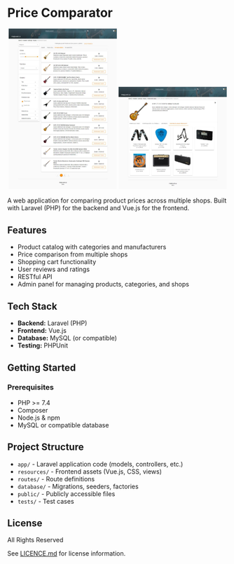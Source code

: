 # Price Comparator

<p align="center">
  <img src="/screenshot.jpg" alt="Price comparator" width="49%"/>
  <img src="/screenshot2.jpg" alt="Price comparator" width="49%"/>
</p>

A web application for comparing product prices across multiple shops. Built with Laravel (PHP) for the backend and Vue.js for the frontend.

## Features

-   Product catalog with categories and manufacturers
-   Price comparison from multiple shops
-   Shopping cart functionality
-   User reviews and ratings
-   RESTful API
-   Admin panel for managing products, categories, and shops

## Tech Stack

-   **Backend:** Laravel (PHP)
-   **Frontend:** Vue.js
-   **Database:** MySQL (or compatible)
-   **Testing:** PHPUnit

## Getting Started

### Prerequisites

-   PHP >= 7.4
-   Composer
-   Node.js & npm
-   MySQL or compatible database

## Project Structure

-   `app/` - Laravel application code (models, controllers, etc.)
-   `resources/` - Frontend assets (Vue.js, CSS, views)
-   `routes/` - Route definitions
-   `database/` - Migrations, seeders, factories
-   `public/` - Publicly accessible files
-   `tests/` - Test cases

## License

All Rights Reserved

See [LICENCE.md](LICENCE.md) for license information.
